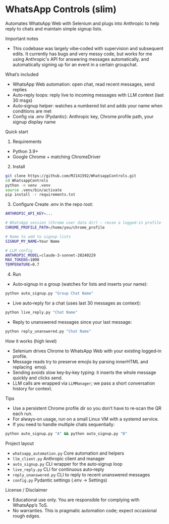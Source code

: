# WhatsApp Controls (slim)

Automates WhatsApp Web with Selenium and plugs into Anthropic to help reply to chats and maintain simple signup lists.

Important notes
- This codebase was largely vibe‑coded with supervision and subsequent edits. It currently has bugs and very messy code, but works for me using Anthropic's API for answering messages automatically, and automatically signing up for an event in a certain groupchat.

What’s included
- WhatsApp Web automation: open chat, read recent messages, send replies
- Auto‑reply loops: reply live to incoming messages with LLM context (last 30 msgs)
- Auto‑signup helper: watches a numbered list and adds your name when conditions are met
- Config via .env (Pydantic): Anthropic key, Chrome profile path, your signup display name

Quick start
1) Requirements
- Python 3.9+
- Google Chrome + matching ChromeDriver

2) Install
```bash
git clone https://github.com/MJ141592/WhatsappControls.git
cd WhatsappControls
python -m venv .venv
source .venv/bin/activate
pip install -r requirements.txt
```

3) Configure
Create .env in the repo root:
```bash
ANTHROPIC_API_KEY=...

# WhatsApp session (Chrome user data dir) — reuse a logged‑in profile
CHROME_PROFILE_PATH=/home/you/chrome_profile

# Name to add to signup lists
SIGNUP_MY_NAME=Your Name

# LLM config
ANTHROPIC_MODEL=claude-3-sonnet-20240229
MAX_TOKENS=1000
TEMPERATURE=0.7
```

4) Run
- Auto‑signup in a group (watches for lists and inserts your name):
```bash
python auto_signup.py "Group Chat Name"
```
- Live auto‑reply for a chat (uses last 30 messages as context):
```bash
python live_reply.py "Chat Name"
```
- Reply to unanswered messages since your last message:
```bash
python reply_unanswered.py "Chat Name"
```

How it works (high level)
- Selenium drives Chrome to WhatsApp Web with your existing logged‑in profile.
- Message reads try to preserve emojis by parsing innerHTML and replacing <img alt> emoji.
- Sending avoids slow key‑by‑key typing: it inserts the whole message quickly and clicks send.
- LLM calls are wrapped via `LLMManager`; we pass a short conversation history for context.

Tips
- Use a persistent Chrome profile dir so you don’t have to re‑scan the QR each run.
- For always‑on usage, run on a small Linux VM with a systemd service.
- If you need to handle multiple chats sequentially:
```bash
python auto_signup.py "A" && python auto_signup.py "B"
```

Project layout
- `whatsapp_automation.py`  Core automation and helpers
- `llm_client.py`           Anthropic client and manager
- `auto_signup.py`          CLI wrapper for the auto‑signup loop
- `live_reply.py`           CLI for continuous auto‑reply
- `reply_unanswered.py`     CLI to reply to recent unanswered messages
- `config.py`               Pydantic settings (.env → Settings)

License / Disclaimer
- Educational use only. You are responsible for complying with WhatsApp’s ToS.
- No warranties. This is pragmatic automation code; expect occasional rough edges. 